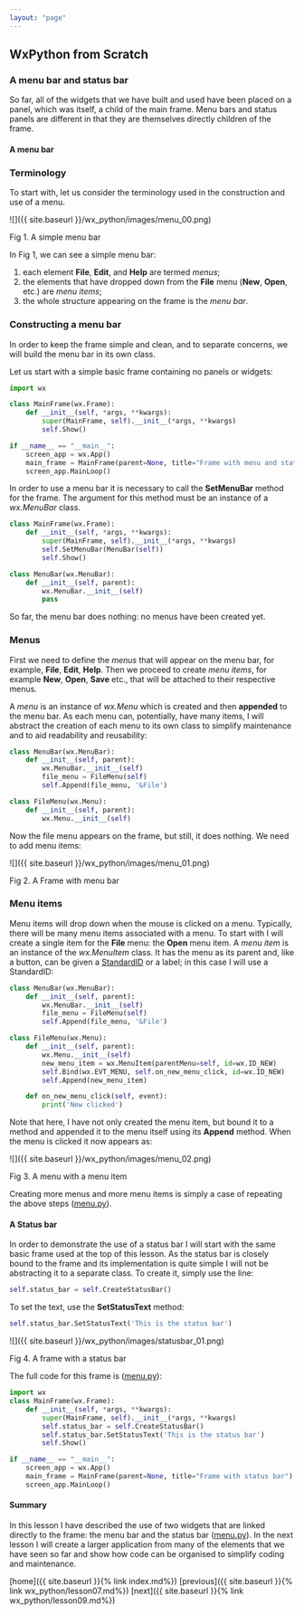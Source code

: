 ```yaml
---
layout: "page"
---
```

## WxPython from Scratch
### A menu bar and status bar

So far, all of the widgets that we have built and used have been placed
on a panel, which was itself, a child of the main frame. Menu bars and
status panels are different in that they are themselves directly
children of the frame.

#### A menu bar

### Terminology

To start with, let us consider the terminology used in the construction
and use of a menu.

![]({{ site.baseurl }}/wx_python/images/menu_00.png)

Fig 1. A simple menu bar

In Fig 1, we can see a simple menu bar:

1.  each element **File**, **Edit**, and **Help** are termed *menus*;
2.  the elements that have dropped down from the **File** menu (**New**,
    **Open**, etc.) are *menu items*;
3.  the whole structure appearing on the frame is the *menu bar*.

### Constructing a menu bar

In order to keep the frame simple and clean, and to separate concerns,
we will build the menu bar in its own class.

Let us start with a simple basic frame containing no panels or widgets:

``` python
import wx

class MainFrame(wx.Frame):
    def __init__(self, *args, **kwargs):
        super(MainFrame, self).__init__(*args, **kwargs)
        self.Show()

if __name__ == "__main__":
    screen_app = wx.App()
    main_frame = MainFrame(parent=None, title="Frame with menu and status panel")
    screen_app.MainLoop()
```

In order to use a menu bar it is necessary to call the **SetMenuBar**
method for the frame. The argument for this method must be an instance
of a *wx.MenuBar* class.

``` python
class MainFrame(wx.Frame):
    def __init__(self, *args, **kwargs):
        super(MainFrame, self).__init__(*args, **kwargs)
        self.SetMenuBar(MenuBar(self))
        self.Show()

class MenuBar(wx.MenuBar):
    def __init__(self, parent):
        wx.MenuBar.__init__(self)
        pass
```

So far, the menu bar does nothing: no menus have been created yet.

### Menus

First we need to define the *menus* that will appear on the menu bar,
for example, **File**, **Edit**, **Help**. Then we proceed to create
*menu items*, for example **New**, **Open**, **Save** etc., that will be
attached to their respective menus.

A *menu* is an instance of *wx.Menu* which is created and then
**appended** to the menu bar. As each menu can, potentially, have many
items, I will abstract the creation of each menu to its own class to
simplify maintenance and to aid readability and reusability:

``` python
class MenuBar(wx.MenuBar):
    def __init__(self, parent):
        wx.MenuBar.__init__(self)
        file_menu = FileMenu(self)
        self.Append(file_menu, '&File')

class FileMenu(wx.Menu):
    def __init__(self, parent):
        wx.Menu.__init__(self)
```

Now the file menu appears on the frame, but still, it does nothing. We
need to add menu items:

![]({{ site.baseurl }}/wx_python/images/menu_01.png)

Fig 2. A Frame with menu bar

### Menu items

Menu items will drop down when the mouse is clicked on a menu.
Typically, there will be many menu items associated with a menu. To
start with I will create a single item for the **File** menu: the
**Open** menu item. A *menu item* is an instance of the *wx.MenuItem*
class. It has the menu as its parent and, like a button, can be given a
[StandardID](https://wxpython.org/Phoenix/docs/html/wx.StandardID.enumeration.html)
or a label; in this case I will use a StandardID:

``` python
class MenuBar(wx.MenuBar):
    def __init__(self, parent):
        wx.MenuBar.__init__(self)
        file_menu = FileMenu(self)
        self.Append(file_menu, '&File')

class FileMenu(wx.Menu):
    def __init__(self, parent):
        wx.Menu.__init__(self)
        new_menu_item = wx.MenuItem(parentMenu=self, id=wx.ID_NEW)
        self.Bind(wx.EVT_MENU, self.on_new_menu_click, id=wx.ID_NEW)
        self.Append(new_menu_item)

    def on_new_menu_click(self, event):
        print('New clicked')
```

Note that here, I have not only created the menu item, but bound it to a
method and appended it to the menu itself using its **Append** method.
When the menu is clicked it now appears as:

![]({{ site.baseurl }}/wx_python/images/menu_02.png)

Fig 3. A menu with a menu item

Creating more menus and more menu items is simply a case of repeating
the above steps ([menu.py](snippets/menu.py)).

#### A Status bar

In order to demonstrate the use of a status bar I will start with the
same basic frame used at the top of this lesson. As the status bar is
closely bound to the frame and its implementation is quite simple I will
not be abstracting it to a separate class. To create it, simply use the
line:

``` python
self.status_bar = self.CreateStatusBar()
```

To set the text, use the **SetStatusText** method:

``` python
self.status_bar.SetStatusText('This is the status bar')
```

![]({{ site.baseurl }}/wx_python/images/statusbar_01.png)

Fig 4. A frame with a status bar

The full code for this frame is ([menu.py](snippets/menu.py)):

``` python
import wx
class MainFrame(wx.Frame):
    def __init__(self, *args, **kwargs):
        super(MainFrame, self).__init__(*args, **kwargs)
        self.status_bar = self.CreateStatusBar()
        self.status_bar.SetStatusText('This is the status bar')
        self.Show()

if __name__ == "__main__":
    screen_app = wx.App()
    main_frame = MainFrame(parent=None, title="Frame with status bar")
    screen_app.MainLoop()
```

#### Summary

In this lesson I have described the use of two widgets that are linked
directly to the frame: the menu bar and the status bar
([menu.py](snippets/menu.py)). In the next lesson I will create a larger
application from many of the elements that we have seen so far and show
how code can be organised to simplify coding and maintenance.

[home]({{ site.baseurl }}{% link index.md%}) [previous]({{ site.baseurl }}{% link wx_python/lesson07.md%}) [next]({{ site.baseurl }}{% link wx_python/lesson09.md%})